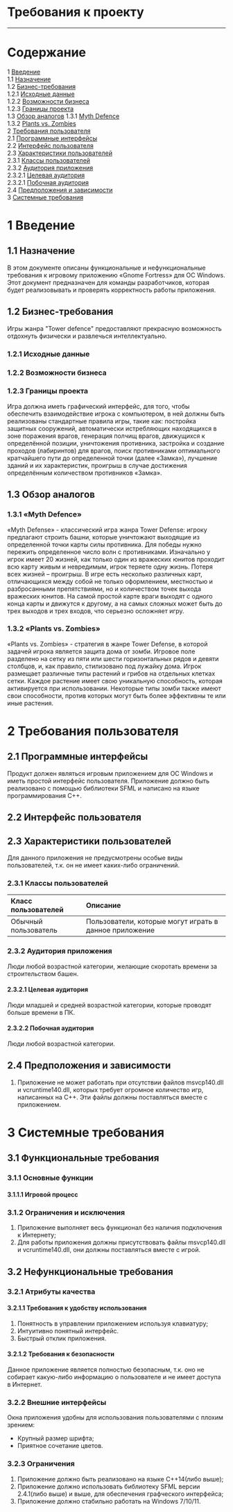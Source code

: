 # Требования к проекту
---

# Содержание
1 [Введение](#intro)  
1.1 [Назначение](#appointment)  
1.2 [Бизнес-требования](#business_requirements)  
1.2.1 [Исходные данные](#initial_data)  
1.2.2 [Возможности бизнеса](#business_opportunities)  
1.2.3 [Границы проекта](#project_boundary)  
1.3 [Обзор аналогов](#analogues) 
1.3.1 [Myth Defence](#Myth_Defence)                                                                                                                                     
1.3.2 [Plants vs. Zombies](#PlantsVSZombies)  
2 [Требования пользователя](#user_requirements)  
2.1 [Программные интерфейсы](#software_interfaces)  
2.2 [Интерфейс пользователя](#user_interface)  
2.3 [Характеристики пользователей](#user_specifications)  
2.3.1 [Классы пользователей](#user_classes)  
2.3.2 [Аудитория приложения](#application_audience)  
2.3.2.1 [Целевая аудитория](#target_audience)  
2.3.2.1 [Побочная аудитория](#collateral_audience)  
2.4 [Предположения и зависимости](#assumptions_and_dependencies)  
3 [Системные требования](#system_requirements)  

<a name="intro"/>

# 1 Введение

<a name="appointment"/>

## 1.1 Назначение

В этом документе описаны функциональные и нефункциональные требования к игровому приложению «Gnome Fortress» для ОС Windows. Этот документ предназначен для команды разработчиков, которая будет реализовывать и проверять корректность работы приложения.

<a name="business_requirements"/>

## 1.2 Бизнес-требования

Игры жанра "Tower defence" предоставляют прекрасную возможность отдохнуть физически и развлечься интеллектуально.  

<a name="initial_data"/>

### 1.2.1 Исходные данные

<a name="business_opportunities"/>

### 1.2.2 Возможности бизнеса

<a name="project_boundary"/>

### 1.2.3 Границы проекта
Игра должна иметь графический интерфейс, для того, чтобы обеспечить взаимодействие игрока с компьютером, в ней должны быть реализованы стандартные правила игры, такие как: постройка защитных сооружений, автоматически истребляющих находящихся в зоне поражения врагов, генерация полчищ врагов, движущихся к определённой позиции, уничтожения противника, застройка и создание проходов (лабиринтов) для врагов, поиск противниками оптимального кратчайшего пути до определенной точки (далее «Замка»), лучшение зданий и их характеристик, проигрыш в случае достижения определённым количеством противников «Замка». 

<a name="analogues"/>

## 1.3 Обзор аналогов

<a name="Myth_Defence"/>

### 1.3.1 «Myth Defence»
«Myth Defense» - классический игра жанра Tower Defense: игроку предлагают строить башни, которые уничтожают выходящие из определенной точки карты силы противника. Для победы нужно пережить определенное число волн с противниками. Изначально у игрок имеет 20 жизней, как только один из вражеских юнитов проходит всю карту живым и невредимым, игрок теряете одну жизнь. Потеря всех жизней – проигрыш. В игре есть несколько различных карт, отличающихся между собой не только оформлением, местностью и разбросанными препятствиями, но и количеством точек выхода вражеских юнитов. На самой простой карте враги выходят с одного конца карты и движутся к другому, а на самых сложных может быть до трех выходов и трех входов, что серьезно осложняет игру. 

<a name="PlantsVSZombies"/>

### 1.3.2 «Plants vs. Zombies»
«Plants vs. Zombies» -  стратегия в жанре Tower Defense, в которой задачей игрока является защита дома от зомби. Игровое поле разделено на сетку из пяти или шести горизонтальных рядов и девяти столбцов, и, как правило, стилизовано под лужайку дома. Игрок размещает различные типы растений и грибов на отдельных клетках сетки. Каждое растение имеет свою уникальную способность, которая активируется при использовании. Некоторые типы зомби также имеют свои способности, против которых могут быть более эффективны те или иные растения. 

<a name="user_requirements"/>

# 2 Требования пользователя

<a name="software_interfaces"/>

## 2.1 Программные интерфейсы
Продукт должен являться игровым приложением для OC Windows и иметь простой интерфейс пользователя. Приложение должно быть реализовано с помощью библиотеки SFML и написано на языке программирования С++. 

<a name="user_interface"/>

## 2.2 Интерфейс пользователя

<a name="user_specifications"/>

## 2.3 Характеристики пользователей

Для данного приложения не предусмотрены особые виды пользователей, т.к. он не имеет каких-либо ограничений.

<a name="user_classes"/>

### 2.3.1 Классы пользователей

| Класс пользователей | Описание |
|:---|:---|
| Обычный пользователь | Пользователи, которые могут играть в данное приложение |

<a name="application_audience"/>

### 2.3.2 Аудитория приложения
Люди любой возрастной категории, желающие скоротать времени за строительством башен.

<a name="target_audience"/>

#### 2.3.2.1 Целевая аудитория
Люди младшей и средней возрастной категории, которые проводят больше времени в ПК.

<a name="collateral_audience"/>

#### 2.3.2.2 Побочная аудитория
Люди любой возрастной категории.

<a name="assumptions_and_dependencies"/>

## 2.4 Предположения и зависимости
1. Приложение не может работать при отсутствии файлов msvcp140.dll и vcruntime140.dll, которых требует огромное количество игр, написанных на С++. Эти файлы должны поставляться вместе с приложением.

<a name="system_requirements"/>

# 3 Системные требования

<a name="functional_requirements"/>

## 3.1 Функциональные требования

<a name="main_functions"/>

### 3.1.1 Основные функции

<a name="game_proccess"/>

#### 3.1.1.1 Игровой процесс

### 3.1.2 Ограничения и исключения
1. Приложение выполняет весь функционал без наличия подключения к Интернету;
2. Для работы приложения должны присутствовать файлы msvcp140.dll и vcruntime140.dll, они должны поставляться вместе с игрой.

<a name="non-functional_requirements"/>

## 3.2 Нефункциональные требования

<a name="quality_attributes"/>

### 3.2.1 Атрибуты качества

<a name="requirements_for_ease_of_use"/>

#### 3.2.1.1 Требования к удобству использования
1. Понятность в управлении приложением используя клавиатуру;
2. Интуитивно понятный интерфейс.
3. Быстрый отклик приложения.

<a name="security_requirements"/>

#### 3.2.1.2 Требования к безопасности
Данное приложение является полностью безопасным, т.к. оно не собирает какую-либо информацию о пользователе и не имеет доступа в Интернет.

<a name="external_interfaces"/>

### 3.2.2 Внешние интерфейсы
Окна приложения удобны для использования пользователями с плохим зрением:
  * Крупный размер шрифта;
  * Приятное сочетание цветов.

<a name="restrictions"/>

### 3.2.3 Ограничения
1. Приложение должно быть реализовано на языке C++14(либо выше);
2. Приложение должно использовать библиотеку SFML версии 2.4.1(либо выше) и выше, для обеспечения графческого интерфейса;
3. Приложение должно стабильно работать на Windows 7/10/11.
